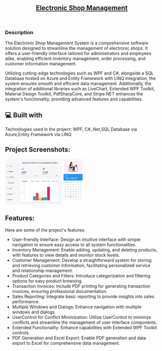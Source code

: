 <h2 align="center"><u>Electronic Shop Management</u></h2>


<p align="center">
<br>
</p>

###  Description
The Electronic Shop Management System is a comprehensive software solution designed to streamline the management of electronic shops. It offers a user-friendly interface tailored for administrators and employees alike, enabling efficient inventory management, order processing, and customer information management.

Utilizing cutting-edge technologies such as WPF and C#, alongside a SQL Database hosted on Azure and Entity Framework with LINQ integration, the system ensures smooth and efficient data management. Additionally, the integration of additional libraries such as LiveChart, Extended WPF Toolkit, Material Design Toolkit, PdfSharpCore, and Stripe.NET enhances the system's functionality, providing advanced features and capabilities.

<h2>💻 Built with</h2>
Technologies used in the project:  WPF, C#,.Net,SQL Database via Azure,Entity Framework via LINQ

<h2>Project Screenshots:</h2>

<img src="https://github.com/xingr121/portfolio/blob/main/projectScreenshot/eletronicshop.png" alt="screenshots" width="260" height="150">  

<h2>Features:</h2>
Here are some of the project's  features:

* User-friendly Interface: Design an intuitive interface with simple navigation to ensure easy access to all system functionalities.
* Inventory Management: Enable adding, updating, and deleting products, with features to view details and monitor stock levels.
* Customer Management: Develop a straightforward system for storing and retrieving customer information, facilitating personalized service and relationship management.
* Product Categories and Filters: Introduce categorization and filtering options for easy product browsing.
* Transaction Invoices: Include PDF printing for generating transaction invoices, ensuring professional documentation.
* Sales Reporting: Integrate basic reporting to provide insights into sales performance.
* Multiple Windows and Dialogs: Enhance navigation with multiple windows and dialogs.
* UserControl for Conflict Minimization: Utilize UserControl to minimize conflicts and streamline the management of user interface components.
* Extended Functionality: Enhance capabilities with Extended WPF Toolkit controls.
* PDF Generation and Excel Export: Enable PDF generation and data export to Excel for comprehensive data management.
   
